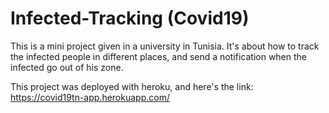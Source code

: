 # Infected-Tracking (Covid19)
This is a mini project given in a university in Tunisia.
It's about how to track the infected people in different places, and send a notification when the infected go out of his zone.

This project was deployed with heroku, and here's the link:
https://covid19tn-app.herokuapp.com/
